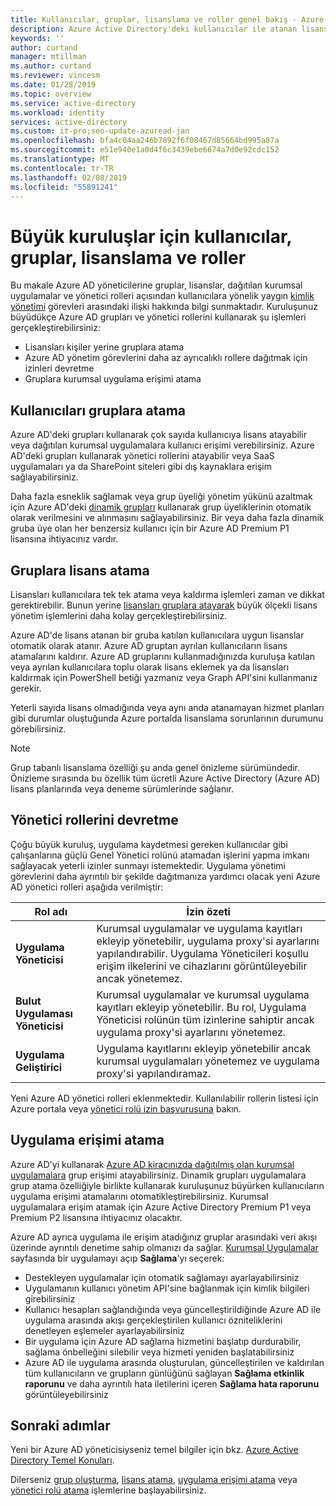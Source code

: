 ```yaml
---
title: Kullanıcılar, gruplar, lisanslama ve roller genel bakış - Azure Active Directory | Microsoft Docs
description: Azure Active Directory'deki kullanıcılar ile atanan lisanslar, yönetici rolleri ve grup üyelikleri arasındaki ilişki
keywords: ''
author: curtand
manager: mtillman
ms.author: curtand
ms.reviewer: vincesm
ms.date: 01/28/2019
ms.topic: overview
ms.service: active-directory
ms.workload: identity
services: active-directory
ms.custom: it-pro;seo-update-azuread-jan
ms.openlocfilehash: bfa4c04aa246b7892f6f08467d85664bd995a87a
ms.sourcegitcommit: e51e940e1a0d4f6c3439ebe6674a7d0e92cdc152
ms.translationtype: MT
ms.contentlocale: tr-TR
ms.lasthandoff: 02/08/2019
ms.locfileid: "55891241"
---
```

# <a name="users-groups-licensing-and-roles-for-large-organizations"></a>Büyük kuruluşlar için kullanıcılar, gruplar, lisanslama ve roller

Bu makale Azure AD yöneticilerine gruplar, lisanslar, dağıtılan kurumsal uygulamalar ve yönetici rolleri açısından kullanıcılara yönelik yaygın [kimlik yönetimi](/azure/active-directory/fundamentals/identity-fundamentals?context=azure/active-directory/users-groups-roles/context/ugr-context) görevleri arasındaki ilişki hakkında bilgi sunmaktadır. Kuruluşunuz büyüdükçe Azure AD grupları ve yönetici rollerini kullanarak şu işlemleri gerçekleştirebilirsiniz:

* Lisansları kişiler yerine gruplara atama
* Azure AD yönetim görevlerini daha az ayrıcalıklı rollere dağıtmak için izinleri devretme
* Gruplara kurumsal uygulama erişimi atama

## <a name="assign-users-to-groups"></a>Kullanıcıları gruplara atama

Azure AD'deki grupları kullanarak çok sayıda kullanıcıya lisans atayabilir veya dağıtılan kurumsal uygulamalara kullanıcı erişimi verebilirsiniz. Azure AD'deki grupları kullanarak yönetici rollerini atayabilir veya SaaS uygulamaları ya da SharePoint siteleri gibi dış kaynaklara erişim sağlayabilirsiniz.

Daha fazla esneklik sağlamak veya grup üyeliği yönetim yükünü azaltmak için Azure AD'deki [dinamik grupları](groups-create-rule.md) kullanarak grup üyeliklerinin otomatik olarak verilmesini ve alınmasını sağlayabilirsiniz. Bir veya daha fazla dinamik gruba üye olan her benzersiz kullanıcı için bir Azure AD Premium P1 lisansına ihtiyacınız vardır.

## <a name="assign-licenses-to-groups"></a>Gruplara lisans atama

Lisansları kullanıcılara tek tek atama veya kaldırma işlemleri zaman ve dikkat gerektirebilir. Bunun yerine [lisansları gruplara atayarak](/azure/active-directory/fundamentals/license-users-groups?context=azure/active-directory/users-groups-roles/context/ugr-context) büyük ölçekli lisans yönetim işlemlerini daha kolay gerçekleştirebilirsiniz.

Azure AD'de lisans atanan bir gruba katılan kullanıcılara uygun lisanslar otomatik olarak atanır. Azure AD gruptan ayrılan kullanıcıların lisans atamalarını kaldırır. Azure AD gruplarını kullanmadığınızda kuruluşa katılan veya ayrılan kullanıcılara toplu olarak lisans eklemek ya da lisansları kaldırmak için PowerShell betiği yazmanız veya Graph API'sini kullanmanız gerekir.

Yeterli sayıda lisans olmadığında veya aynı anda atanamayan hizmet planları gibi durumlar oluştuğunda Azure portalda lisanslama sorunlarının durumunu görebilirsiniz.

>[!NOTE]
>Grup tabanlı lisanslama özelliği şu anda genel önizleme sürümündedir. Önizleme sırasında bu özellik tüm ücretli Azure Active Directory (Azure AD) lisans planlarında veya deneme sürümlerinde sağlanır.

## <a name="delegate-administrator-roles"></a>Yönetici rollerini devretme

Çoğu büyük kuruluş, uygulama kaydetmesi gereken kullanıcılar gibi çalışanlarına güçlü Genel Yönetici rolünü atamadan işlerini yapma imkanı sağlayacak yeterli izinler sunmayı istemektedir. Uygulama yönetimi görevlerini daha ayrıntılı bir şekilde dağıtmanıza yardımcı olacak yeni Azure AD yönetici rolleri aşağıda verilmiştir:

 Rol adı | İzin özeti
 --------- | -------------------
 **Uygulama Yöneticisi** | Kurumsal uygulamalar ve uygulama kayıtları ekleyip yönetebilir, uygulama proxy'si ayarlarını yapılandırabilir. Uygulama Yöneticileri koşullu erişim ilkelerini ve cihazlarını görüntüleyebilir ancak yönetemez.
 **Bulut Uygulaması Yöneticisi** | Kurumsal uygulamalar ve kurumsal uygulama kayıtları ekleyip yönetebilir. Bu rol, Uygulama Yöneticisi rolünün tüm izinlerine sahiptir ancak uygulama proxy'si ayarlarını yönetemez.
**Uygulama Geliştirici** | Uygulama kayıtlarını ekleyip yönetebilir ancak kurumsal uygulamaları yönetemez ve uygulama proxy'si yapılandıramaz.

Yeni Azure AD yönetici rolleri eklenmektedir. Kullanılabilir rollerin listesi için Azure portala veya [yönetici rolü izin başvurusuna](directory-assign-admin-roles.md) bakın.

## <a name="assign-app-access"></a>Uygulama erişimi atama

Azure AD'yi kullanarak [Azure AD kiracınızda dağıtılmış olan kurumsal uygulamalara](/azure/active-directory/manage-apps/methods-for-assigning-users-and-groups?context=azure/active-directory/users-groups-roles/context/ugr-context) grup erişimi atayabilirsiniz. Dinamik grupları uygulamalara grup atama özelliğiyle birlikte kullanarak kuruluşunuz büyürken kullanıcıların uygulama erişimi atamalarını otomatikleştirebilirsiniz. Kurumsal uygulamalara erişim atamak için Azure Active Directory Premium P1 veya Premium P2 lisansına ihtiyacınız olacaktır.

Azure AD ayrıca uygulama ile erişim atadığınız gruplar arasındaki veri akışı üzerinde ayrıntılı denetime sahip olmanızı da sağlar. [Kurumsal Uygulamalar](https://portal.azure.com/#blade/Microsoft_AAD_IAM/StartboardApplicationsMenuBlade/AllApps) sayfasında bir uygulamayı açıp **Sağlama**'yı seçerek:

* Destekleyen uygulamalar için otomatik sağlamayı ayarlayabilirsiniz
* Uygulamanın kullanıcı yönetim API'sine bağlanmak için kimlik bilgileri girebilirsiniz
* Kullanıcı hesapları sağlandığında veya güncelleştirildiğinde Azure AD ile uygulama arasında akışı gerçekleştirilen kullanıcı özniteliklerini denetleyen eşlemeler ayarlayabilirsiniz
* Bir uygulama için Azure AD sağlama hizmetini başlatıp durdurabilir, sağlama önbelleğini silebilir veya hizmeti yeniden başlatabilirsiniz
* Azure AD ile uygulama arasında oluşturulan, güncelleştirilen ve kaldırılan tüm kullanıcıların ve grupların günlüğünü sağlayan **Sağlama etkinlik raporunu** ve daha ayrıntılı hata iletilerini içeren **Sağlama hata raporunu** görüntüleyebilirsiniz

## <a name="next-steps"></a>Sonraki adımlar

Yeni bir Azure AD yöneticisiyseniz temel bilgiler için bkz. [Azure Active Directory Temel Konuları](https://docs.microsoft.com/azure/active-directory/fundamentals/index).

Dilerseniz [grup oluşturma](/azure/active-directory/fundamentals/active-directory-groups-create-azure-portal?context=azure/active-directory/users-groups-roles/context/ugr-context), [lisans atama](/azure/active-directory/fundamentals/license-users-groups?context=azure/active-directory/users-groups-roles/context/ugr-context), [uygulama erişimi atama](/azure/active-directory/manage-apps/methods-for-assigning-users-and-groups?context=azure/active-directory/users-groups-roles/context/ugr-context) veya [yönetici rolü atama](directory-assign-admin-roles.md) işlemlerine başlayabilirsiniz.
